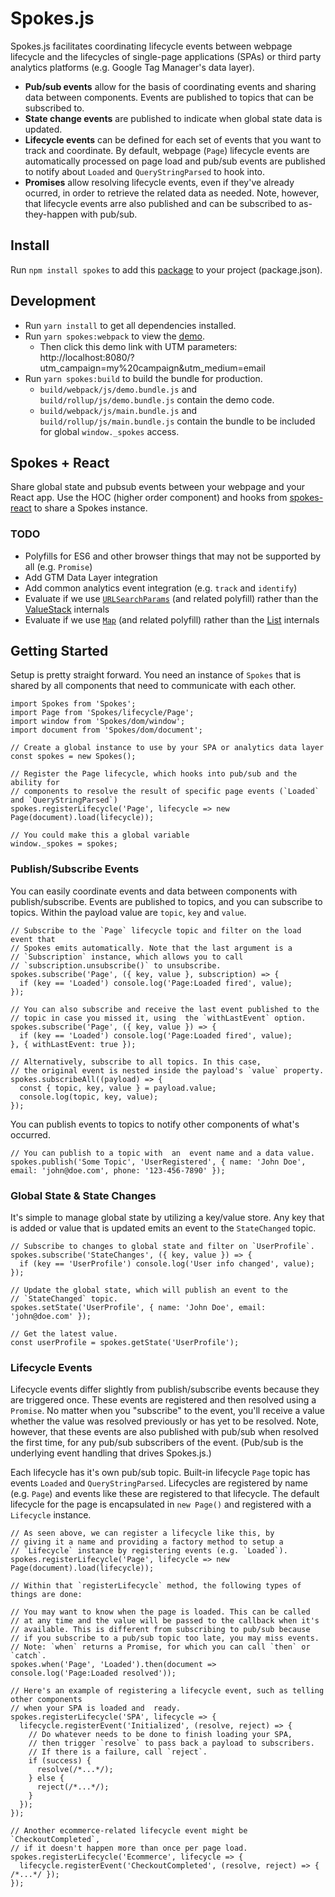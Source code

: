 # Spokes.js

Spokes.js facilitates coordinating lifecycle events between webpage lifecycle and the lifecycles of single-page applications (SPAs) or third party analytics platforms (e.g. Google Tag Manager's data layer).

- **Pub/sub events** allow for the basis of coordinating events and sharing data between components. Events are published to topics that can be subscribed to.
- **State change events** are published to indicate when global state data is updated.
- **Lifecycle events** can be defined for each set of events that you want to track and coordinate. By default, webpage (`Page`) lifecycle events are automatically processed on page load and pub/sub events are published to notify about `Loaded` and `QueryStringParsed` to hook into.
- **Promises** allow resolving lifecycle events, even if they've already ocurred, in order to retrieve the related data as needed. Note, however, that lifecycle events arre also published and can be subscribed to as-they-happen with pub/sub.

## Install

Run `npm install spokes` to add this [package](https://www.npmjs.com/package/spokes) to your project (package.json).

## Development

- Run `yarn install` to get all dependencies installed.
- Run `yarn spokes:webpack` to view the [demo](./src/demo.js).
    - Then click this demo link with UTM parameters: http://localhost:8080/?utm_campaign=my%20campaign&utm_medium=email
- Run `yarn spokes:build` to build the bundle for production.
    - `build/webpack/js/demo.bundle.js` and `build/rollup/js/demo.bundle.js` contain the demo code.
    - `build/webpack/js/main.bundle.js` and `build/rollup/js/main.bundle.js` contain the bundle to be included for global `window._spokes` access.

## Spokes + React

Share global state and pubsub events between your webpage and your React app. Use the HOC (higher order component) and hooks from [spokes-react](https://github.com/joelvh/spokes-react) to share a Spokes instance.

### TODO

- Polyfills for ES6 and other browser things that may not be supported by all (e.g. `Promise`)
- Add GTM Data Layer integration
- Add common analytics event integration (e.g. `track` and `identify`)
- Evaluate if we use [`URLSearchParams`](https://developer.mozilla.org/en-US/docs/Web/API/URLSearchParams) (and related polyfill) rather than the [ValueStack](./src/Spokes/lib/ValueStack.js) internals
- Evaluate  if we use [`Map`](https://developer.mozilla.org/en-US/docs/Web/JavaScript/Reference/Global_Objects/Map) (and related polyfill) rather than the [List](./src/Spokes/lib/List.js) internals

## Getting Started

Setup is pretty straight forward. You need an instance of `Spokes` that is shared by all components that need to communicate with each other.

```es6
import Spokes from 'Spokes';
import Page from 'Spokes/lifecycle/Page';
import window from 'Spokes/dom/window';
import document from 'Spokes/dom/document';

// Create a global instance to use by your SPA or analytics data layer
const spokes = new Spokes();

// Register the Page lifecycle, which hooks into pub/sub and the ability for
// components to resolve the result of specific page events (`Loaded` and `QueryStringParsed`)
spokes.registerLifecycle('Page', lifecycle => new Page(document).load(lifecycle));

// You could make this a global variable
window._spokes = spokes;
```

### Publish/Subscribe Events

You can easily coordinate events and data between components with publish/subscribe. Events are published to topics, and you can subscribe to topics. Within the payload value are `topic`, `key` and `value`.

```es6
// Subscribe to the `Page` lifecycle topic and filter on the load event that
// Spokes emits automatically. Note that the last argument is a
// `Subscription` instance, which allows you to call
// `subscription.unsubscribe()` to unsubscribe.
spokes.subscribe('Page', ({ key, value }, subscription) => {
  if (key == 'Loaded') console.log('Page:Loaded fired', value);
});

// You can also subscribe and receive the last event published to the
// topic in case you missed it, using  the `withLastEvent` option.
spokes.subscribe('Page', ({ key, value }) => {
  if (key == 'Loaded') console.log('Page:Loaded fired', value);
}, { withLastEvent: true });

// Alternatively, subscribe to all topics. In this case,
// the original event is nested inside the payload's `value` property.
spokes.subscribeAll((payload) => {
  const { topic, key, value } = payload.value;
  console.log(topic, key, value);
});
```

You can publish events to topics to notify other components of what's occurred.

```es6
// You can publish to a topic with  an  event name and a data value.
spokes.publish('Some Topic', 'UserRegistered', { name: 'John Doe', email: 'john@doe.com', phone: '123-456-7890' });
```

### Global State & State Changes

It's simple to manage global state by utilizing a key/value store. Any key that is added or value that is updated emits an event to the `StateChanged` topic.

```es6
// Subscribe to changes to global state and filter on `UserProfile`.
spokes.subscribe('StateChanges', ({ key, value }) => {
  if (key == 'UserProfile') console.log('User info changed', value);
});

// Update the global state, which will publish an event to the
// `StateChanged` topic.
spokes.setState('UserProfile', { name: 'John Doe', email: 'john@doe.com' });

// Get the latest value.
const userProfile = spokes.getState('UserProfile');
```

### Lifecycle Events

Lifecycle events differ slightly from publish/subscribe events because they are triggered once. These events are registered and then resolved using a `Promise`. No matter when you "subscribe" to the event, you'll receive a value whether the value was resolved previously or has yet to be resolved. Note, however, that these events are also published with pub/sub when resolved the first time, for any pub/sub subscribers of the event. (Pub/sub is the underlying event handling that drives Spokes.js.)

Each lifecycle has it's own pub/sub topic. Built-in lifecycle `Page` topic has events `Loaded` and `QueryStringParsed`. Lifecycles are registered by name (e.g. `Page`) and events like these are registered to that lifecycle. The default lifecycle for the page is encapsulated in `new Page()` and registered with a `Lifecycle` instance.

```es6
// As seen above, we can register a lifecycle like this, by
// giving it a name and providing a factory method to setup a
// `Lifecycle` instance by registering events (e.g. `Loaded`).
spokes.registerLifecycle('Page', lifecycle => new Page(document).load(lifecycle));

// Within that `registerLifecycle` method, the following types of things are done:

// You may want to know when the page is loaded. This can be called
// at any time and the value will be passed to the callback when it's
// available. This is different from subscribing to pub/sub because
// if you subscribe to a pub/sub topic too late, you may miss events.
// Note: `when` returns a Promise, for which you can call `then` or  `catch`.
spokes.when('Page', 'Loaded').then(document => console.log('Page:Loaded resolved'));

// Here's an example of registering a lifecycle event, such as telling other components
// when your SPA is loaded and  ready.
spokes.registerLifecycle('SPA', lifecycle => {
  lifecycle.registerEvent('Initialized', (resolve, reject) => {
    // Do whatever needs to be done to finish loading your SPA,
    // then trigger `resolve` to pass back a payload to subscribers.
    // If there is a failure, call `reject`.
    if (success) {
      resolve(/*...*/);
    } else {
      reject(/*...*/);
    }
  });
});

// Another ecommerce-related lifecycle event might be `CheckoutCompleted`,
// if it doesn't happen more than once per page load.
spokes.registerLifecycle('Ecommerce', lifecycle => {
  lifecycle.registerEvent('CheckoutCompleted', (resolve, reject) => { /*...*/ });
});
```
